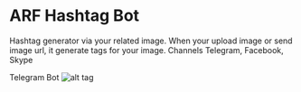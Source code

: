 # ARF Hashtag Bot
Hashtag generator via your related image.
When your upload image or send image url, it generate tags for your image. Channels Telegram, Facebook, Skype

Telegram Bot
![alt tag](https://github.com/mecitsem/hashtagbot/blob/master/HashtagBot/Arf.HashtagBot/Content/Images/arf_hashtag_bot_screen.png)
